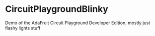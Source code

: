 # CircuitPlaygroundBlinky
Demo of the AdaFruit Circuit Playground Developer Edition, mostly just flashy lights stuff
